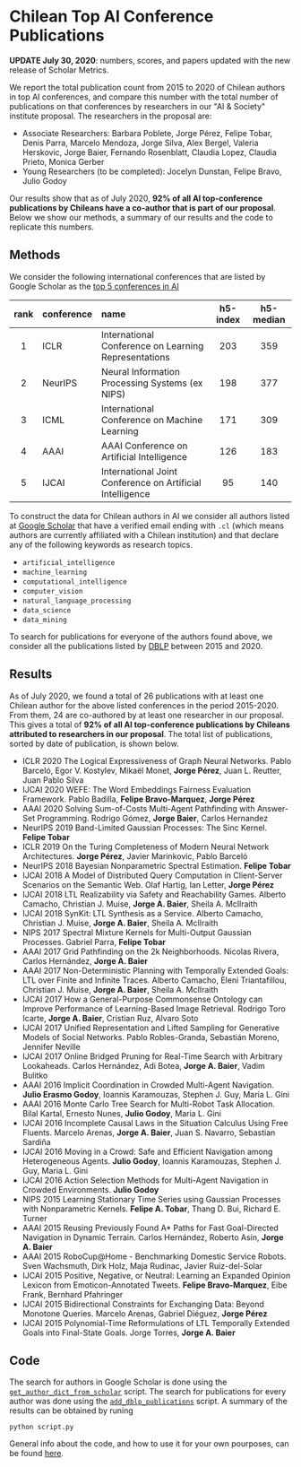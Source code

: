 # Chilean Top AI Conference Publications

**UPDATE July 30, 2020**: numbers, scores, and papers updated with the new release of Scholar Metrics.

We report the total publication count from 2015 to 2020 of Chilean authors in top AI conferences, and compare this number with the total number of publications on that conferences by researchers in our "AI & Society" institute proposal. 
The researchers in the proposal are:

* Associate Researchers: Barbara Poblete, Jorge Pérez, Felipe Tobar, Denis Parra, Marcelo Mendoza, Jorge Silva, Alex Bergel, Valeria Herskovic, Jorge Baier, Fernando Rosenblatt, Claudia Lopez, Claudia Prieto, Monica Gerber 
* Young Researchers (to be completed): Jocelyn Dunstan, Felipe Bravo, Julio Godoy 


Our results show that as of July 2020, **92% of all AI top-conference publications by Chileans have a co-author that is part of our proposal**.
Below we show our methods, a summary of our results and the code to replicate this numbers.


## Methods

We consider the following international conferences that are listed by Google Scholar as the [top 5 conferences in AI](https://scholar.google.com/citations?view_op=top_venues&hl=en&vq=eng_artificialintelligence)

|rank|conference|name|h5-index|h5-median|
|:--:|:---------|:---|:------:|:-------:|
|1|ICLR| International Conference on Learning Representations|203|359|
|2|NeurIPS|Neural Information Processing Systems (ex NIPS)|198 |377|
|3|ICML| International Conference on Machine Learning|171 |309|
|4|AAAI| AAAI Conference on Artificial Intelligence  |126 |183|
|5|IJCAI|International Joint Conference on Artificial Intelligence| 95 |140|

To construct the data for Chilean authors in AI we consider all authors listed at [Google Scholar](https://scholar.google.com/citations?view_op=search_authors) that have a verified email ending with `.cl` (which means  authors are currently affiliated with a Chilean institution) and that declare any of the following keywords as research topics.

* `artificial_intelligence`
* `machine_learning`
* `computational_intelligence`
* `computer_vision`
* `natural_language_processing`
* `data_science`
* `data_mining`

To search for publications for everyone of the authors found above, we consider all the publications listed by [DBLP](https://dblp.uni-trier.de/) between 2015 and 2020.

## Results

As of July 2020, we found a total of 26 publications with at least one Chilean author for the above listed conferences in the period 2015-2020. From them, 24 are co-authored by at least one researcher in our proposal. 
This gives a total of **92% of all AI top-conference publications by Chileans attributed to researchers in our proposal**.
The total list of publications, sorted by date of publication, is shown below.


* ICLR 2020 The Logical Expressiveness of Graph Neural Networks. Pablo Barceló, Egor V. Kostylev, Mikaël Monet, **Jorge Pérez**, Juan L. Reutter, Juan Pablo Silva
* IJCAI 2020 WEFE: The Word Embeddings Fairness Evaluation Framework. Pablo Badilla, **Felipe Bravo-Marquez**, **Jorge Pérez**
* AAAI 2020 Solving Sum-of-Costs Multi-Agent Pathfinding with Answer-Set Programming. Rodrigo Gómez, **Jorge Baier**, Carlos Hernandez
* NeurIPS 2019 Band-Limited Gaussian Processes: The Sinc Kernel. **Felipe Tobar**
* ICLR 2019 On the Turing Completeness of Modern Neural Network Architectures. **Jorge Pérez**, Javier Marinkovic, Pablo Barceló
* NeurIPS 2018 Bayesian Nonparametric Spectral Estimation. **Felipe Tobar**
* IJCAI 2018 A Model of Distributed Query Computation in Client-Server Scenarios on the Semantic Web. Olaf Hartig, Ian Letter, **Jorge Pérez**
* IJCAI 2018 LTL Realizability via Safety and Reachability Games. Alberto Camacho, Christian J. Muise, **Jorge A. Baier**, Sheila A. McIlraith
* IJCAI 2018 SynKit: LTL Synthesis as a Service. Alberto Camacho, Christian J. Muise, **Jorge A. Baier**, Sheila A. McIlraith
* NIPS 2017 Spectral Mixture Kernels for Multi-Output Gaussian Processes. Gabriel Parra, **Felipe Tobar**
* AAAI 2017 Grid Pathfinding on the 2k Neighborhoods. Nicolas Rivera, Carlos Hernández, **Jorge A. Baier**
* AAAI 2017 Non-Deterministic Planning with Temporally Extended Goals: LTL over Finite and Infinite Traces. Alberto Camacho, Eleni Triantafillou, Christian J. Muise, **Jorge A. Baier**, Sheila A. McIlraith
* IJCAI 2017 How a General-Purpose Commonsense Ontology can Improve Performance of Learning-Based Image Retrieval. Rodrigo Toro Icarte, **Jorge A. Baier**, Cristian Ruz, Alvaro Soto
* IJCAI 2017 Unified Representation and Lifted Sampling for Generative Models of Social Networks. Pablo Robles-Granda, Sebastián Moreno, Jennifer Neville
* IJCAI 2017 Online Bridged Pruning for Real-Time Search with Arbitrary Lookaheads. Carlos Hernández, Adi Botea, **Jorge A. Baier**, Vadim Bulitko
* AAAI 2016 Implicit Coordination in Crowded Multi-Agent Navigation. **Julio Erasmo Godoy**, Ioannis Karamouzas, Stephen J. Guy, Maria L. Gini
* AAAI 2016 Monte Carlo Tree Search for Multi-Robot Task Allocation. Bilal Kartal, Ernesto Nunes, **Julio Godoy**, Maria L. Gini
* IJCAI 2016 Incomplete Causal Laws in the Situation Calculus Using Free Fluents. Marcelo Arenas, **Jorge A. Baier**, Juan S. Navarro, Sebastian Sardiña
* IJCAI 2016 Moving in a Crowd: Safe and Efficient Navigation among Heterogeneous Agents. **Julio Godoy**, Ioannis Karamouzas, Stephen J. Guy, Maria L. Gini
* IJCAI 2016 Action Selection Methods for Multi-Agent Navigation in Crowded Environments. **Julio Godoy**
* NIPS 2015 Learning Stationary Time Series using Gaussian Processes with Nonparametric Kernels. **Felipe A. Tobar**, Thang D. Bui, Richard E. Turner
* AAAI 2015 Reusing Previously Found A* Paths for Fast Goal-Directed Navigation in Dynamic Terrain. Carlos Hernández, Roberto Asín, **Jorge A. Baier**
* AAAI 2015 RoboCup@Home - Benchmarking Domestic Service Robots. Sven Wachsmuth, Dirk Holz, Maja Rudinac, Javier Ruiz-del-Solar
* IJCAI 2015 Positive, Negative, or Neutral: Learning an Expanded Opinion Lexicon from Emoticon-Annotated Tweets. **Felipe Bravo-Marquez**, Eibe Frank, Bernhard Pfahringer
* IJCAI 2015 Bidirectional Constraints for Exchanging Data: Beyond Monotone Queries. Marcelo Arenas, Gabriel Diéguez, **Jorge Pérez**
* IJCAI 2015 Polynomial-Time Reformulations of LTL Temporally Extended Goals into Final-State Goals. Jorge Torres, **Jorge A. Baier**

## Code

The search for authors in Google Scholar is done using the [`get_author_dict_from_scholar`](script.py#L8) script.
The search for publications for every author was done using the [`add_dblp_publications`](script.py#L9) script. 
A summary of the results can be obtained by runing 
```
python script.py
```
General info about the code, and how to use it for your own pourposes, can be found [here](https://github.com/jorgeperezrojas/pub_stats).
